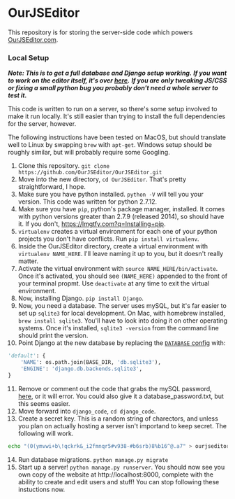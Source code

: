 # OurJSEditor
This repository is for storing the server-side code which powers [OurJSEditor.com](http://ourjseditor.com).

### Local Setup
***Note: This is to get a full database and Django setup working.***
***If you want to work on the editor itself, it's over [here](https://github.com/OurJSEditor/jstinker).***
***If you are only tweaking JS/CSS or fixing a small python bug you probably don't need a whole server to test it.***

This code is written to run on a server, so there's some setup involved to make it run locally. It's still easier than trying to install the full dependencies for the server, however.

The following instructions have been tested on MacOS, but should translate well to Linux by swapping `brew` with `apt-get`.
Windows setup should be roughly similar, but will probably require some Googling.
1. Clone this repository. `git clone https://github.com/OurJSEditor/OurJSEditor.git`
2. Move into the new directory, `cd OurJSEditor`. That's pretty straightforward, I hope.
3. Make sure you have python installed. `python -V` will tell you your version. This code was written for python 2.7.12.
4. Make sure you have `pip`, python's package manager, installed. It comes with python versions greater than 2.7.9 (released 2014), so should have it. If you don't, https://lmgtfy.com?q=Installing+pip.
5. `virtualenv` creates a virtual environment for each one of your python projects you don't have conflicts. Run `pip install virtualenv`.
6. Inside the OurJSEditor directory, create a virtual environment with `virtualenv NAME_HERE`. I'll leave naming it up to you, but it doesn't really matter.
7. Activate the virtual environment with `source NAME_HERE/bin/activate`. Once it's activated, you should see `(NAME_HERE)` appended to the front of your terminal propmt. Use `deactivate` at any time to exit the virtual environment.
8. Now, installing Django. `pip install Django`.
9. Now, you need a database. The server uses mySQL, but it's far easier to set up `sqlite3` for local development. On Mac, with homebrew installed, `brew install sqlite3`. You'll have to look into doing it on other operating systems. Once it's installed, `sqlite3 -version` from the command line should print the version.
10. Point Django at the new database by replacing the [`DATABASE` config](https://github.com/OurJSEditor/OurJSEditor/blob/0768f0126042193b6aa1e51605c74cc49c2850dc/django_code/ourjseditor/settings.py#L90) with:
```py
'default': {
    'NAME': os.path.join(BASE_DIR, 'db.sqlite3'),
    'ENGINE': 'django.db.backends.sqlite3',
}
```
11. Remove or comment out the code that grabs the mySQL password, [here](https://github.com/OurJSEditor/OurJSEditor/blob/0768f0126042193b6aa1e51605c74cc49c2850dc/django_code/ourjseditor/settings.py#L86), or it will error. You could also give it a database_password.txt, but this seems easier.
12. Move forward into `django_code`, `cd django_code`.
13. Create a secret key. This is a random string of charectors, and unless you plan on actually hosting a server isn't importand to keep secret. The following will work.
```sh
echo "(0(ymvwi+b\!qckrk&_i2fmnqr5#v938-#b6srb)8%b16^@.a7" > ourjseditor/secret_key.txt
```
14. Run database migrations. `python manage.py migrate`
15. Start up a server! `python manage.py runserver`. You should now see you own copy of the website at http://localhost:8000, complete with the ability to create and edit users and stuff! You can stop following these instuctions now.
